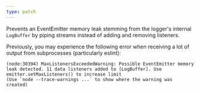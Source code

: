 ```yaml
---
type: patch
---
```


Prevents an EventEmitter memory leak stemming from the logger's internal `LogBuffer` by piping streams instead of adding and removing listeners.

Previously, you may experience the following error when receiving a lot of output from subprocesses (particularly eslint):

```
(node:30394) MaxListenersExceededWarning: Possible EventEmitter memory leak detected. 11 data listeners added to [LogBuffer]. Use emitter.setMaxListeners() to increase limit
(Use `node --trace-warnings ...` to show where the warning was created)
```
